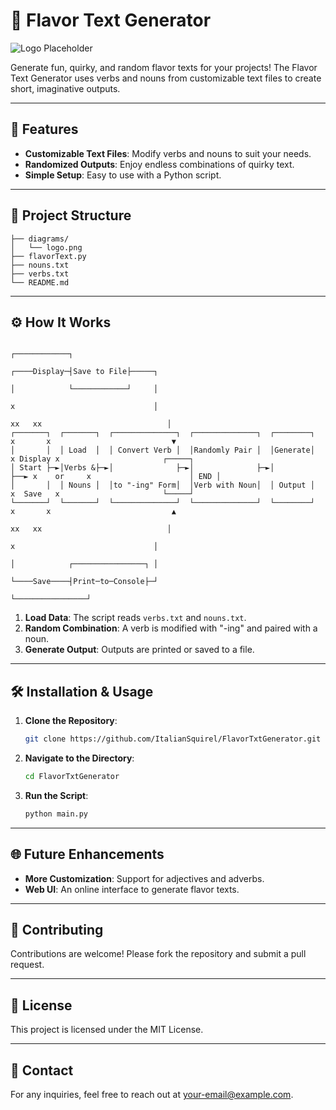 
# 🍭 Flavor Text Generator

![Logo Placeholder](./diagrams/logo.png)

Generate fun, quirky, and random flavor texts for your projects! The Flavor Text Generator uses verbs and nouns from customizable text files to create short, imaginative outputs.

---

## 🎯 Features
- **Customizable Text Files**: Modify verbs and nouns to suit your needs.
- **Randomized Outputs**: Enjoy endless combinations of quirky text.
- **Simple Setup**: Easy to use with a Python script.

---

## 📂 Project Structure
```plaintext
├── diagrams/
│   └── logo.png
├── flavorText.py
├── nouns.txt
├── verbs.txt
└── README.md

```

---

## ⚙️ How It Works

```
                                                                                           ┌────────────┐         
                                                                              ┌────Display─┤Save to File├─────┐   
                                                                              │            └────────────┘     │   
                                                                              x                               │   
                                                                           xx   xx                            │   
┌───────┐  ┌───────┐  ┌──────────────┐  ┌──────────────┐  ┌────────┐      x       x                           ▼   
│       │  │ Load  │  │ Convert Verb │  │Randomly Pair │  │Generate│     x Display x                       ┌─────┐
│ Start ├─►│Verbs &├─►│              ├─►│              ├─►│        ├──► x    or     x                      │ END │
│       │  │ Nouns │  │to "-ing" Form│  │Verb with Noun│  │ Output │     x  Save   x                       └─────┘
└───────┘  └───────┘  └──────────────┘  └──────────────┘  └────────┘      x       x                           ▲   
                                                                           xx   xx                            │   
                                                                              x                               │   
                                                                              │            ┌────────────────┐ │   
                                                                              └────Save────┤Print─to─Console├─┘   
                                                                                           └────────────────┘
```

1. **Load Data**: The script reads `verbs.txt` and `nouns.txt`.
2. **Random Combination**: A verb is modified with "-ing" and paired with a noun.
3. **Generate Output**: Outputs are printed or saved to a file.

---

## 🛠 Installation & Usage

1. **Clone the Repository**:
   ```bash
   git clone https://github.com/ItalianSquirel/FlavorTxtGenerator.git
   ```
2. **Navigate to the Directory**:
   ```bash
   cd FlavorTxtGenerator
   ```
3. **Run the Script**:
   ```bash
   python main.py
   ```

---

## 🌐 Future Enhancements
- **More Customization**: Support for adjectives and adverbs.
- **Web UI**: An online interface to generate flavor texts.

---

## 🤝 Contributing
Contributions are welcome! Please fork the repository and submit a pull request.

---

## 📄 License
This project is licensed under the MIT License.

---

## 📧 Contact
For any inquiries, feel free to reach out at [your-email@example.com](mailto:your-email@example.com).
